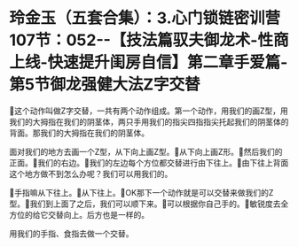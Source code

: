 # 玲金玉（五套合集）：3.心门锁链密训营 107节：052--【技法篇驭夫御龙术-性商上线-快速提升闺房自信】第二章手爱篇-第5节御龙强健大法Z字交替

🎼这个动作叫做Z字交替，一共有两个动作组成。第一个动作，用我们的画Z型，用我们的大拇指在我们的阴茎体，两只手用我们的指尖四指指尖托起我们的阴茎体的背面。那我们的大拇指在我们的阴茎体。

面对我们的地方去画一个Z型，从下向上画Z型。🎼从下向上画Z形。🎼然后我们的正面。🎼我们的右边。🎼我们的左边每个方位都交替进行由下往上。🎼由下往上背面这个地方做不到怎么办呢？我们可以用我们的。

🎼手指嘛从下往上。🎼从下往上。🎼OK那下一个动作就是可以交替来做我们的Z型。🎼我们到上面了之后，我们可以顺下来。🎼可以根据你自己手的。🎼敏锐度去全方位的给它交替向上。后方也是一样的。

用我们的手指、食指去做一个交替。